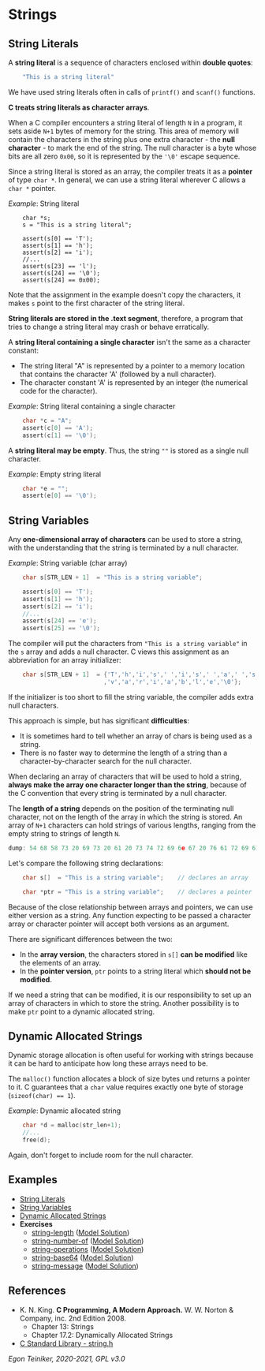 # Strings

## String Literals 

A **string literal** is a sequence of characters enclosed within **double quotes**:
```C
    "This is a string literal"
```
We have used string literals often in calls of `printf()` and `scanf()` functions. 

**C treats string literals as character arrays**.

When a C compiler encounters a string literal of length `N` in a program, it sets aside `N+1` bytes of memory
for the string.
This area of memory will contain the characters in the string plus one extra character - the 
**null character** - to mark the end of the string.
The null character is a byte whose bits are all zero `0x00`, so it is represented by the `'\0'` escape sequence. 

Since a string literal is stored as an array, the compiler treats it as a **pointer** of type `char *`.
In general, we can use a string literal wherever C allows a `char *` pointer.

_Example_: String literal
```C=
    char *s;
    s = "This is a string literal";

    assert(s[0] == 'T');
    assert(s[1] == 'h');
    assert(s[2] == 'i');
    //...
    assert(s[23] == 'l');
    assert(s[24] == '\0');
    assert(s[24] == 0x00);
```
Note that the assignment in the example doesn't copy the characters, it makes `s` point to the first character of 
the string literal.

**String literals are stored in the .text segment**, therefore, a program that tries to change a string
literal may crash or behave erratically.

A **string literal containing a single character** isn't the same as a character constant:
* The string literal "A" is represented by a pointer to a memory location that contains the character 'A' 
    (followed by a null character).
* The character constant 'A' is represented by an integer (the numerical code for the character).

_Example_: String literal containing a single character
```C
    char *c = "A";
    assert(c[0] == 'A');
    assert(c[1] == '\0');
```

A **string literal may be empty**. Thus, the string `""` is stored as a single null character.

_Example_: Empty string literal
```C
    char *e = "";
    assert(e[0] == '\0');
```


## String Variables
Any **one-dimensional array of characters** can be used to store a string, with the understanding that the string is
terminated by a null character.

_Example_: String variable (char array)
```C
    char s[STR_LEN + 1]  = "This is a string variable";

    assert(s[0] == 'T');
    assert(s[1] == 'h');
    assert(s[2] == 'i');
    //...
    assert(s[24] == 'e');
    assert(s[25] == '\0');
```
The compiler will put the characters from `"This is a string variable"` in the `s` array and adds a null character.
C views this assignment as an abbreviation for an array initializer:
```C
    char s[STR_LEN + 1]  = {'T','h','i','s',' ','i','s',' ','a',' ','s','t','r','i','n','g',' '
                           ,'v','a','r','i','a','b','l','e','\0'};
```
If the initializer is too short to fill the string variable, the compiler adds extra null characters.


This approach is simple, but has significant **difficulties**:
* It is sometimes hard to tell whether an array of chars is being used as a string.
* There is no faster way to determine the length of a string than a character-by-character search for 
    the null character.

When declaring an array of characters that will be used to hold a string, **always make the array one character
longer than the string**, because of the C convention that every string is terminated by a null character.

The **length of a string** depends on the position of the terminating null character, not on the length of the array
in which the string is stored.
An array of `N+1` characters can hold strings of various lengths, ranging from the empty string to strings of
length `N`.
```C
dump: 54 68 58 73 20 69 73 20 61 20 73 74 72 69 6e 67 20 76 61 72 69 61 62 6c 65 00 00 00 00 00 00 00 00 00 00 00 00 00 00 00 00 
```

Let's compare the following string declarations:
```C
    char s[]  = "This is a string variable";    // declares an array 

    char *ptr = "This is a string variable";    // declares a pointer
```
Because of the close relationship between arrays and pointers, we can use either version as a string.
Any function expecting to be passed a character array or character pointer will accept both versions as an argument.

There are significant differences between the two:
* In the **array version**, the characters stored in `s[]` **can be modified** like the elements of an array.
* In the **pointer version**, `ptr` points to a string literal which **should not be modified**. 

If we need a string that can be modified, it is our responsibility to set up an array of characters in which to store
the string.
Another possibility is to make `ptr` point to a dynamic allocated string.

## Dynamic Allocated Strings
Dynamic storage allocation is often useful for working with strings because it can be hard to anticipate how long these 
arrays need to be.

The `malloc()` function allocates a block of size bytes und returns a pointer to it.
C guarantees that a `char` value requires exactly one byte of storage (`sizeof(char) == 1`).

_Example_: Dynamic allocated string
```C
    char *d = malloc(str_len+1);
    //...
    free(d);
```
Again, don't forget to include room for the null character.

## Examples

* [String Literals](string-literals)
* [String Variables](string-variables)    
* [Dynamic Allocated Strings](string-dynamic)    
* **Exercises**
    * [string-length](string-length-exercise) 
        ([Model Solution](string-length))
    * [string-number-of](string-number_of-exercise)
        ([Model Solution](string-number_of))
    * [string-operations](string-operations-exercise)
        ([Model Solution](string-operations))    
    * [string-base64](string-base64-exercise)
        ([Model Solution](string-base64))
    * [string-message](string-message-exercise)
        ([Model Solution](string-message))


## References
* K. N. King. **C Programming, A Modern Approach.** W. W. Norton & Company, inc. 2nd Edition 2008. 
    * Chapter 13: Strings
    * Chapter 17.2: Dynamically Allocated Strings
* [C Standard Library - string.h](https://github.com/teiniker/teiniker-lectures-computerscience/tree/master/c-std-lib/string)
    
*Egon Teiniker, 2020-2021, GPL v3.0* 
